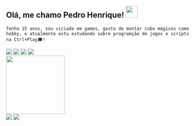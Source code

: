 <h2>Olá, me chamo Pedro Henrique! <img src="https://raw.githubusercontent.com/iampavangandhi/iampavangandhi/master/gifs/Hi.gif" height="32px"></h2>

`Tenho 15 anos, sou viciado em games, gosto de montar cubo mágicos como hobby, e atualmente estu estudando sobre programção de jogos e scripts na Ctrl+Play🎓!`

<div><!--Stacks-->
  <img src="https://img.icons8.com/color/48/000000/html-5--v1.png"/>
  <img src="https://img.icons8.com/color/48/000000/css3.png"/>
  <img src="https://img.icons8.com/color/48/000000/javascript.png"/>
  <img src="https://img.icons8.com/color/48/000000/unity.png"/>
</div>
<div>
  <img height="160em" src="https://github-readme-stats.vercel.app/api?username=PedroHFigueiredo13&show_icons=true&theme=omni"/>
</div>

<div>
<a href = "mailto:phmf600@gmail.com"><img src="https://img.shields.io/badge/-Gmail-%23333?style=for-the-badge&logo=gmail&logoColor=white" target="_blank"></a>
<a href="https://www.instagram.com/_pedrooo.henrique"><img src="https://img.shields.io/badge/-Instagram-%23E4405F?style=for-the-badge&logo=instagram&logoColor=white"></a>
</div> 
 
